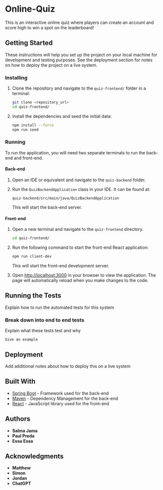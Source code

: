 # Online-Quiz

This is an interactive online quiz where players can create an account and score high to win a spot on the leaderboard!

## Getting Started

These instructions will help you set up the project on your local machine for development and testing purposes. See the deployment section for notes on how to deploy the project on a live system.

### Installing

1. Clone the repository and navigate to the `quiz-frontend/` folder in a terminal:
   ```bash
   git clone <repository_url>
   cd quiz-frontend/ 
   ```

2. Install the dependencies and seed the initial data:
   ```bash
   npm install --force
   npm run seed
   ```

### Running

To run the application, you will need two separate terminals to run the back-end and front-end.

#### Back-end

1. Open an IDE or equivalent and navigate to the `quiz-backend` folder.

2. Run the `QuizBackendApplication` class in your IDE. It can be found at:
   ```
   quiz-backend/src/main/java/QuizBackendApplication
   ```
   This will start the back-end server.

#### Front-end

1. Open a new terminal and navigate to the `quiz-frontend` directory.
   ```bash
   cd quiz-frontend/
   ```

2. Run the following command to start the front-end React application:
   ```bash
   npm run client-dev
   ```

   This will start the front-end development server.

3. Open [http://localhost:3000](http://localhost:3000) in your browser to view the application. The page will automatically reload when you make changes to the code.

## Running the Tests

Explain how to run the automated tests for this system

### Break down into end to end tests

Explain what these tests test and why

```
Give an example
```

## Deployment

Add additional notes about how to deploy this on a live system

## Built With

* [Spring Boot](https://spring.io/) - Framework used for the back-end
* [Maven](https://maven.apache.org/) - Dependency Management for the back-end
* [React](https://reactjs.org/) - JavaScript library used for the front-end
## Authors

* **Salma Jama**
* **Paul Preda**
* **Essa Essa**

## Acknowledgments

* **Matthew**
* **Simon**
* **Jordan**
* **ChatGPT**
